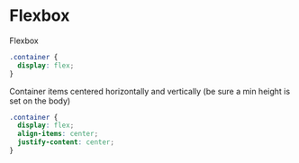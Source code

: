 # Flexbox

Flexbox

```css
.container {
  display: flex;
}
```

Container items centered horizontally and vertically (be sure a min height is set on the body)

```css
.container {
  display: flex;
  align-items: center;
  justify-content: center;
}
```
